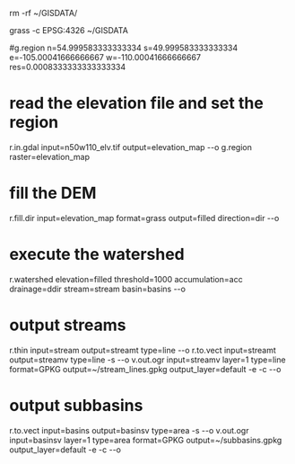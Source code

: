 rm -rf ~/GISDATA/

grass -c EPSG:4326 ~/GISDATA

#g.region n=54.999583333333334 s=49.999583333333334 e=-105.00041666666667 w=-110.00041666666667 res=0.0008333333333333334

# read the elevation file and set the region
r.in.gdal input=n50w110_elv.tif output=elevation_map  --o
g.region raster=elevation_map

# fill the DEM
r.fill.dir input=elevation_map format=grass output=filled direction=dir --o

# execute the watershed
r.watershed elevation=filled threshold=1000 accumulation=acc drainage=ddir stream=stream basin=basins --o

# output streams
r.thin input=stream output=streamt type=line --o
r.to.vect input=streamt output=streamv type=line -s --o
v.out.ogr input=streamv layer=1 type=line format=GPKG output=~/stream_lines.gpkg output_layer=default -e -c --o

# output subbasins
r.to.vect input=basins output=basinsv type=area -s --o
v.out.ogr input=basinsv layer=1 type=area format=GPKG output=~/subbasins.gpkg output_layer=default -e -c --o
